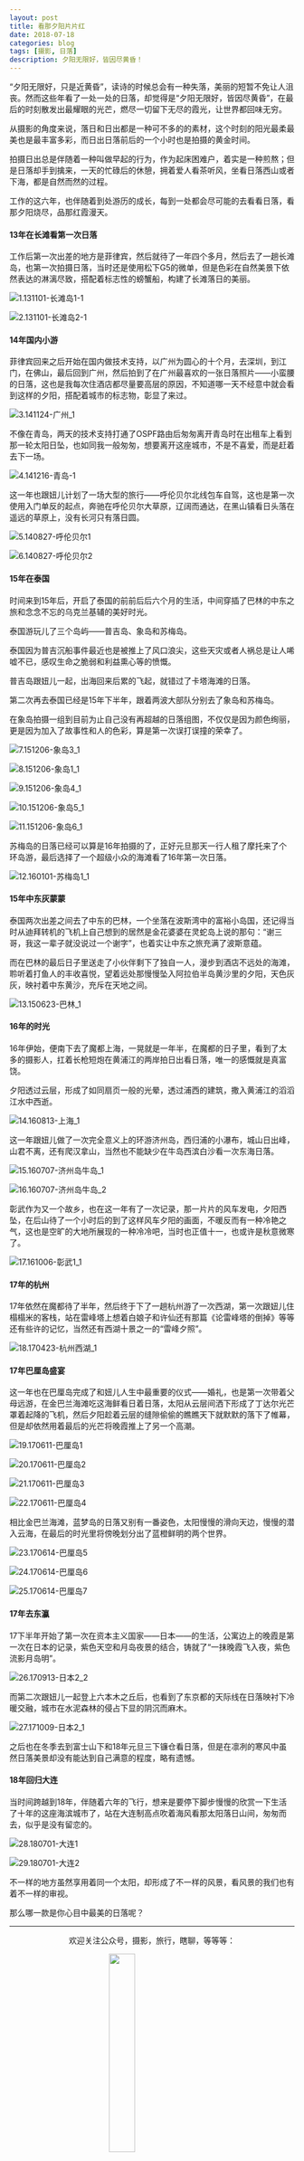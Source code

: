 ```yaml
---
layout: post
title: 看那夕阳片片红
date: 2018-07-18
categories: blog
tags: [摄影, 日落]
description: 夕阳无限好，皆因尽黄昏！
---
```


<style>
img{
  display:block;
  margin:0
  auto;
}
</style>

<meta name="referrer" content="never">

“夕阳无限好，只是近黄昏”，读诗的时候总会有一种失落，美丽的短暂不免让人沮丧。然而这些年看了一处一处的日落，却觉得是“夕阳无限好，皆因尽黄昏”，在最后的时刻散发出最耀眼的光芒，燃尽一切留下无尽的霞光，让世界都回味无穷。

从摄影的角度来说，落日和日出都是一种可不多的的素材，这个时刻的阳光最柔最美也是最丰富多彩，而日出日落前后的一个小时也是拍摄的黄金时间。

拍摄日出总是伴随着一种叫做早起的行为，作为起床困难户，着实是一种煎熬；但是日落却手到擒来，一天的忙碌后的休憩，拥着爱人看茶听风，坐看日落西山或者下海，都是自然而然的过程。

工作的这六年，也伴随着到处游历的成长，每到一处都会尽可能的去看看日落，看那夕阳烧尽，品那红霞漫天。

#### 13年在长滩看第一次日落
工作后第一次出差的地方是菲律宾，然后就待了一年四个多月，然后去了一趟长滩岛，也第一次拍摄日落，当时还是使用松下G5的微单，但是色彩在自然美景下依然表达的淋漓尽致，搭配着标志性的螃蟹船，构建了长滩落日的美丽。

![1.131101-长滩岛1-1][1]

![2.131101-长滩岛2-1][2]

#### 14年国内小游
菲律宾回来之后开始在国内做技术支持，以广州为圆心的十个月，去深圳，到江门，在佛山，最后回到广州，然后拍到了在广州最喜欢的一张日落照片——小蛮腰的日落，这也是我每次住酒店都尽量要高层的原因，不知道哪一天不经意中就会看到这样的夕阳，搭配着城市的标志物，彰显了来过。

![3.141124-广州_1][3]

不像在青岛，两天的技术支持打通了OSPF路由后匆匆离开青岛时在出租车上看到那一轮太阳日坠，也如同我一般匆匆，想要离开这座城市，不是不喜爱，而是赶着去下一场。

![4.141216-青岛-1][4]

这一年也跟妞儿计划了一场大型的旅行——呼伦贝尔北线包车自驾，这也是第一次使用入门单反的起点，奔驰在呼伦贝尔大草原，辽阔而通达，在黑山镇看日头落在遥远的草原上，没有长河只有落日圆。

![5.140827-呼伦贝尔1][5]

![6.140827-呼伦贝尔2][6]

#### 15年在泰国
时间来到15年后，开启了泰国的前前后后六个月的生活，中间穿插了巴林的中东之旅和念念不忘的乌克兰基辅的美好时光。

泰国游玩儿了三个岛屿——普吉岛、象岛和苏梅岛。

泰国因为普吉沉船事件最近也是被推上了风口浪尖，这些天灾或者人祸总是让人唏嘘不已，感叹生命之脆弱和利益熏心等的愤慨。

普吉岛跟妞儿一起，出海回来后累的飞起，就错过了卡塔海滩的日落。

第二次再去泰国已经是15年下半年，跟着两波大部队分别去了象岛和苏梅岛。

在象岛拍摄一组到目前为止自己没有再超越的日落组图，不仅仅是因为颜色绚丽，更是因为加入了故事性和人的色彩，算是第一次误打误撞的荣幸了。

![7.151206-象岛3_1][7]

![8.151206-象岛1_1][8]

![9.151206-象岛4_1][9]

![10.151206-象岛5_1][10]

![11.151206-象岛6_1][11]

苏梅岛的日落已经可以算是16年拍摄的了，正好元旦那天一行人租了摩托来了个环岛游，最后选择了一个超级小众的海滩看了16年第一次日落。

![12.160101-苏梅岛1_1][12]

#### 15年中东灰蒙蒙
泰国两次出差之间去了中东的巴林，一个坐落在波斯湾中的富裕小岛国，还记得当时从迪拜转机的飞机上自己想到的居然是金花婆婆在灵蛇岛上说的那句：“谢三哥，我这一辈子就没说过一个谢字”，也着实让中东之旅充满了波斯意蕴。

而在巴林的最后日子里送走了小伙伴剩下了独自一人，漫步到酒店不远处的海滩，聆听着打鱼人的丰收喜悦，望着远处那慢慢坠入阿拉伯半岛黄沙里的夕阳，天色灰灰，映衬着中东黄沙，充斥在天地之间。

![13.150623-巴林_1][13]

#### 16年的时光
16年伊始，便南下去了魔都上海，一晃就是一年半，在魔都的日子里，看到了太多的摄影人，扛着长枪短炮在黄浦江的两岸拍日出看日落，唯一的感慨就是真富饶。

夕阳透过云层，形成了如同扇页一般的光晕，透过浦西的建筑，撒入黄浦江的滔滔江水中西逝。

![14.160813-上海_1][14]

这一年跟妞儿做了一次完全意义上的环游济州岛，西归浦的小瀑布，城山日出峰，山君不离，还有爬汉拿山，当然也不能缺少在牛岛西滨白沙看一次东海日落。

![15.160707-济州岛牛岛_1][15]

![16.160707-济州岛牛岛_2][16]

彰武作为又一个故乡，也在这一年有了一次记录，那一片片的风车发电，夕阳西坠，在后山待了一个小时后的到了这样风车夕阳的画面，不暖反而有一种冷艳之气，这也是空旷的大地所展现的一种冷冷吧，当时也正值十一，也或许是秋意微寒了。

![17.161006-彰武1_1][17]

#### 17年的杭州
17年依然在魔都待了半年，然后终于下了一趟杭州游了一次西湖，第一次跟妞儿住榻榻米的客栈，站在雷峰塔上想着白娘子和许仙还有那篇《论雷峰塔的倒掉》等等还有些许的记忆，当然还有西湖十景之一的“雷峰夕照”。

![18.170423-杭州西湖_1][18]

#### 17年巴厘岛盛宴

这一年也在巴厘岛完成了和妞儿人生中最重要的仪式——婚礼，也是第一次带着父母远游，在金巴兰海滩吃这海鲜看日着日落，太阳从云层间洒下形成了丁达尔光芒罩着起降的飞机，然后夕阳趁着云层的缝隙偷偷的瞧瞧天下就默默的落下了帷幕，但是却依然用着最后的光芒将晚霞推上了另一个高潮。

![19.170611-巴厘岛1][19]

![20.170611-巴厘岛2][20]

![21.170611-巴厘岛3][21]

![22.170611-巴厘岛4][22]

相比金巴兰海滩，蓝梦岛的日落又别有一番姿色，太阳慢慢的滑向天边，慢慢的潜入云海，在最后的时光里将傍晚划分出了蓝橙鲜明的两个世界。

![23.170614-巴厘岛5][23]

![24.170614-巴厘岛6][24]

![25.170614-巴厘岛7][25]

#### 17年去东瀛

17下半年开始了第一次在资本主义国家——日本——的生活，公寓边上的晚霞是第一次在日本的记录，紫色天空和月岛夜景的结合，铸就了“一抹晚霞飞入夜，紫色流影月岛明”。

![26.170913-日本2_2][26]

而第二次跟妞儿一起登上六本木之丘后，也看到了东京都的天际线在日落映衬下冷暖交融，城市在水泥森林的侵占下显的阴沉而麻木。

![27.171009-日本2_1][27]

之后也在冬季去到富士山下和18年元旦三下镰仓看日落，但是在凛冽的寒风中虽然日落美景却没有能达到自己满意的程度，略有遗憾。

#### 18年回归大连

当时间跨越到18年，伴随着六年的飞行，想来是要停下脚步慢慢的欣赏一下生活了十年的这座海滨城市了，站在大连制高点吹着海风看那太阳落日山间，匆匆而去，似乎是没有留恋的。

![28.180701-大连1][28]

![29.180701-大连2][29]

不一样的地方虽然享用着同一个太阳，却形成了不一样的风景，看风景的我们也有着不一样的审视。

那么哪一款是你心目中最美的日落呢？

------------
<p align="center">欢迎关注公众号，摄影，旅行，瞎聊，等等等：</p>
<img src="https://mmbiz.qpic.cn/mmbiz_jpg/QqiaFS6NT0eD1g2UjYu4VfCGHmbhgVqOAnNnJQfN7ZhRVUCopYOsfpPtIEB95VNEqu8trAxJXzGDg01ka6z6wzQ/0?wx_fmt=jpeg" width="30%" />

  [1]: https://mmbiz.qpic.cn/mmbiz_jpg/QqiaFS6NT0eBdbA5pSqbeG9nyUicuY1OicnuFx6U3ZicPylvSST0mAUnNtpyHyn1PjPeicniagibBiaoic4taU8m8X1iaTicQ/0?wx_fmt=jpeg
  [2]: https://mmbiz.qpic.cn/mmbiz_jpg/QqiaFS6NT0eBdbA5pSqbeG9nyUicuY1OicnRs0Zqia61mZ2Pt8FOCRWZ06cB2ic2dyg93DmJqc8slt4reKCrJo4xh1g/0?wx_fmt=jpeg
  [3]: https://mmbiz.qpic.cn/mmbiz_jpg/QqiaFS6NT0eBdbA5pSqbeG9nyUicuY1OicnfuHdOVyfiawHGDO80icVrVtRj8jLf4U6RyiaQdSqOFkWTOwvyknIGZY0Q/0?wx_fmt=jpeg
  [4]: https://mmbiz.qpic.cn/mmbiz_jpg/QqiaFS6NT0eBdbA5pSqbeG9nyUicuY1Oicn2j4HqP1GjaVXIndibmaLTbNWqoCWVYsh8KfaG48j0c3lpic7NPmC3hkQ/0?wx_fmt=jpeg
  [5]: https://mmbiz.qpic.cn/mmbiz_jpg/QqiaFS6NT0eBdbA5pSqbeG9nyUicuY1OicnenKcb2RFRKia7XUfCT7fibIGoqK4CWWuIdaskochHia2lalbYJLujzSPQ/0?wx_fmt=jpeg
  [6]: https://mmbiz.qpic.cn/mmbiz_jpg/QqiaFS6NT0eBdbA5pSqbeG9nyUicuY1OicnS51PqYN3ibJibIlicvDXW5VJusmIIcd4ZyCGYIThT5EfmJkfBw1saAKtQ/0?wx_fmt=jpeg
  [7]: https://mmbiz.qpic.cn/mmbiz_jpg/QqiaFS6NT0eDxycibSTkA4PfAhtj9DMn6lZJIcQ5KOlqgvMJ6tZmZicodwXeK4HwGCou5WHm0UxiaC2FKC06rHbrJA/0?wx_fmt=jpeg
  [8]: https://mmbiz.qpic.cn/mmbiz_jpg/QqiaFS6NT0eDxycibSTkA4PfAhtj9DMn6lGSf5t9scfB5N3qyyExbLf9AGVGdkiaqFWbias6O83nOgLlcStYepqDLA/0?wx_fmt=jpeg
  [9]: https://mmbiz.qpic.cn/mmbiz_jpg/QqiaFS6NT0eDxycibSTkA4PfAhtj9DMn6lJYp8rabxDbbIXhC1MoCFqhuRuhBSRCzYWqFicVAWuCbSJNLo4THlUjA/0?wx_fmt=jpeg
  [10]: https://mmbiz.qpic.cn/mmbiz_jpg/QqiaFS6NT0eDxycibSTkA4PfAhtj9DMn6lYk32Sib4JPoKWLibWHesbF0V8AWxdeodiaA0P9gwqcl8ticrJX6v6QkibAA/0?wx_fmt=jpeg
  [11]: https://mmbiz.qpic.cn/mmbiz_jpg/QqiaFS6NT0eDxycibSTkA4PfAhtj9DMn6lDhJ9INUY3OOFDyl0t3u3XscAzib5uHXt40fT4VJWH5bSFFCXemof1DA/0?wx_fmt=jpeg
  [12]: https://mmbiz.qpic.cn/mmbiz_jpg/QqiaFS6NT0eDxycibSTkA4PfAhtj9DMn6lRgLxoQltxFyiaPIWC761kDYicOPz0Fa0PJqfjTfOl9pHVJCiaFlEKeIwg/0?wx_fmt=jpeg
  [13]: https://mmbiz.qpic.cn/mmbiz_jpg/QqiaFS6NT0eDxycibSTkA4PfAhtj9DMn6lqibKWCU6nUgWFnRgxfSJFNfB5gZWZIeuYroJQVChVmz7F6gWMnSqpDw/0?wx_fmt=jpeg
  [14]: https://mmbiz.qpic.cn/mmbiz_jpg/QqiaFS6NT0eDxycibSTkA4PfAhtj9DMn6lCZibOSONrCVr6rqibfj8aUHqJ1pgnpe9JiapO9r51MyV1icmB91WubyY7w/0?wx_fmt=jpeg
  [15]: https://mmbiz.qpic.cn/mmbiz_jpg/QqiaFS6NT0eDxycibSTkA4PfAhtj9DMn6licTgNribbxRoGv7zbrc0URqzicOCewGchlfOpwPqC6K0YRCyOLUNcEv9Q/0?wx_fmt=jpeg
  [16]: https://mmbiz.qpic.cn/mmbiz_jpg/QqiaFS6NT0eDxycibSTkA4PfAhtj9DMn6lrL7CPxfkFwxqNkCsbtjia9ibeWjewde20W5s9Rwx7XanVvibNTJ6EgCFA/0?wx_fmt=jpeg
  [17]: https://mmbiz.qpic.cn/mmbiz_jpg/QqiaFS6NT0eDxycibSTkA4PfAhtj9DMn6l3K0oicS6bIxsjKWhaeKNfYanOliavibYia1YTicYkROSvib2D8vEficrM7Wbg/0?wx_fmt=jpeg
  [18]: https://mmbiz.qpic.cn/mmbiz_jpg/QqiaFS6NT0eDxycibSTkA4PfAhtj9DMn6l6COfMmtT6ggpL6n7SK25Kjc8q8xnU7NV6KIeMs1dhdDSibbakX9137g/0?wx_fmt=jpeg
  [19]: https://mmbiz.qpic.cn/mmbiz_jpg/QqiaFS6NT0eDxycibSTkA4PfAhtj9DMn6l9yVL4ib3xZzed6JnVgsy4BJRSgkicrDibfnqh5A79ibHsCQHJxeL5MXLCA/0?wx_fmt=jpeg
  [20]: https://mmbiz.qpic.cn/mmbiz_jpg/QqiaFS6NT0eDxycibSTkA4PfAhtj9DMn6lgcJa7wgYUOzczwKTDibrbc6rTZ1IfggfX5Df1qIibVm14wKPsryqhc8A/0?wx_fmt=jpeg
  [21]: https://mmbiz.qpic.cn/mmbiz_jpg/QqiaFS6NT0eDxycibSTkA4PfAhtj9DMn6lBBT7OWo54LxE3GIP4uuywb3Xnvs2UemBovBwxKMOG1ibsUVzo5MJdTg/0?wx_fmt=jpeg
  [22]: https://mmbiz.qpic.cn/mmbiz_jpg/QqiaFS6NT0eDxycibSTkA4PfAhtj9DMn6lwC0X8a6kLPPcK6xzJNYKP16yydpsBE2SSDiaHBEhIyBBOqImKSDZbwQ/0?wx_fmt=jpeg
  [23]: https://mmbiz.qpic.cn/mmbiz_jpg/QqiaFS6NT0eDxycibSTkA4PfAhtj9DMn6lR0FxwYwFEicXKbQvsH3z8d4DWncW6O7ibJywsTJdZqqnjK2BwbtL902w/0?wx_fmt=jpeg
  [24]: https://mmbiz.qpic.cn/mmbiz_jpg/QqiaFS6NT0eDxycibSTkA4PfAhtj9DMn6l2jicExOWcibsJ5YerTcJ2sxqyRS71zay1t47wRkKH1BredicOibPUnBZcA/0?wx_fmt=jpeg
  [25]: https://mmbiz.qpic.cn/mmbiz_jpg/QqiaFS6NT0eDxycibSTkA4PfAhtj9DMn6lMQyQuiavuwX4Wzk7oAxo7Za50fSQo5TWuWkOVZ8tatLMyeHEgut3XicQ/0?wx_fmt=jpeg
  [26]: https://mmbiz.qpic.cn/mmbiz_jpg/QqiaFS6NT0eCgP8muwLFlfGRYFsnbjIgog1sbTIq0ZD2sm9QdCpnkp9Pd0ZUSJqeJU3Jzzglv4EV5CHibLyzGfWw/0?wx_fmt=jpeg
  [27]: https://mmbiz.qpic.cn/mmbiz_jpg/QqiaFS6NT0eCgP8muwLFlfGRYFsnbjIgoG1iakASiaV3DoqTSp9ibE3DPfrL13sm0DEqqLs1zbpCPZEUWcBN3mQUzA/0?wx_fmt=jpeg
  [28]: https://mmbiz.qpic.cn/mmbiz_jpg/QqiaFS6NT0eCgP8muwLFlfGRYFsnbjIgoSTToyja60qw00ibaj2zGiaOUMuJ3pZUl8NYsYxb8V2l37NmXrpejIIxQ/0?wx_fmt=jpeg
  [29]: https://mmbiz.qpic.cn/mmbiz_jpg/QqiaFS6NT0eCgP8muwLFlfGRYFsnbjIgoO9TzicruAH35wicp6X3SYQ0pqOWCNVCm1BAk6F4qjrRYgYibH07PwmFtw/0?wx_fmt=jpeg
